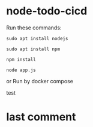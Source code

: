 # node-todo-cicd

Run these commands:


`sudo apt install nodejs`


`sudo apt install npm`


`npm install`

`node app.js`

or Run by docker compose

test
#  last comment  

